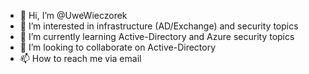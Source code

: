 - 👋 Hi, I’m @UweWieczorek
- 👀 I’m interested in infrastructure (AD/Exchange) and security topics
- 🌱 I’m currently learning Active-Directory and Azure security topics
- 💞️ I’m looking to collaborate on Active-Directory 
- 📫 How to reach me via email

<!---
UweWieczorek/UweWieczorek is a ✨ special ✨ repository because its `README.md` (this file) appears on your GitHub profile.
You can click the Preview link to take a look at your changes.
--->
